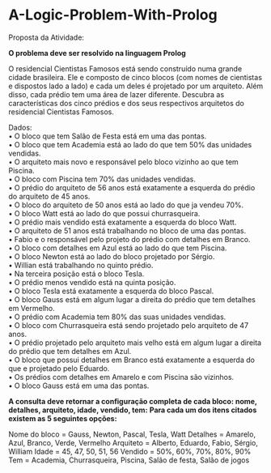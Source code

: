 # A-Logic-Problem-With-Prolog

Proposta da Atividade:

<strong>O problema deve ser resolvido na linguagem Prolog</strong>

O residencial Cientistas Famosos está sendo construído numa grande cidade brasileira. Ele e composto de cinco blocos (com nomes de cientistas e dispostos lado a lado) e cada um deles é projetado por um arquiteto. Além disso, cada prédio tem uma área de lazer diferente. Descubra as características dos cinco prédios e dos seus respectivos arquitetos do residencial Cientistas Famosos.

Dados:<br/>
• O bloco que tem Salão de Festa está em uma das pontas.<br/>
• O bloco que tem Academia está ao lado do que tem 50% das unidades vendidas.<br/>
• O arquiteto mais novo e responsável pelo bloco vizinho ao que tem Piscina.<br/>
• O bloco com Piscina tem 70% das unidades vendidas.<br/>
• O prédio do arquiteto de 56 anos está exatamente a esquerda do prédio do arquiteto de 45 anos.<br/>
• O bloco do arquiteto de 50 anos está ao lado do que ja vendeu 70%.<br/>
• O bloco Watt está ao lado do que possui churrasqueira.<br/>
• O prédio mais vendido está exatamente a esquerda do bloco Watt.<br/>
• O arquiteto de 51 anos está trabalhando no bloco de uma das pontas.<br/>
• Fabio e o responsável pelo projeto do prédio com detalhes em Branco.<br/>
• O bloco com detalhes em Azul está ao lado do que tem Piscina.<br/>
• O bloco Newton está ao lado do bloco projetado por Sérgio.<br/>
• Willian está trabalhando no quinto prédio.<br/>
• Na terceira posição está o bloco Tesla.<br/>
• O prédio menos vendido está na quinta posição.<br/>
• O bloco Tesla está exatamente a esquerda do bloco Pascal.<br/>
• O bloco Gauss está em algum lugar a direita do prédio que tem detalhes em Vermelho.<br/>
• O prédio com Academia tem 80% das suas unidades vendidas.<br/>
• O bloco com Churrasqueira está sendo projetado pelo arquiteto de 47 anos.<br/>
• O prédio projetado pelo arquiteto mais velho está em algum lugar a direita do prédio que tem detalhes em Azul.<br/>
• O bloco que possui detalhes em Branco está exatamente a esquerda do que e projetado pelo Eduardo.<br/>
• Os prédios com detalhes em Amarelo e com Piscina são vizinhos.<br/>
• O bloco Gauss está em uma das pontas.<br/>

<strong>A consulta deve retornar a configuração completa de cada bloco: nome, detalhes, arquiteto, idade, vendido, tem:</strong>
<strong>Para cada um dos itens citados existem as 5 seguintes opções:</strong>

Nome do bloco = Gauss, Newton, Pascal, Tesla, Watt
Detalhes = Amarelo, Azul, Branco, Verde, Vermelho
Arquiteto = Alberto, Eduardo, Fabio, Sérgio, William
Idade = 45, 47, 50, 51, 56
Vendido = 50%, 60%, 70%, 80%, 90%
Tem = Academia, Churrasqueira, Piscina, Salão de festa, Salão de jogos
  
